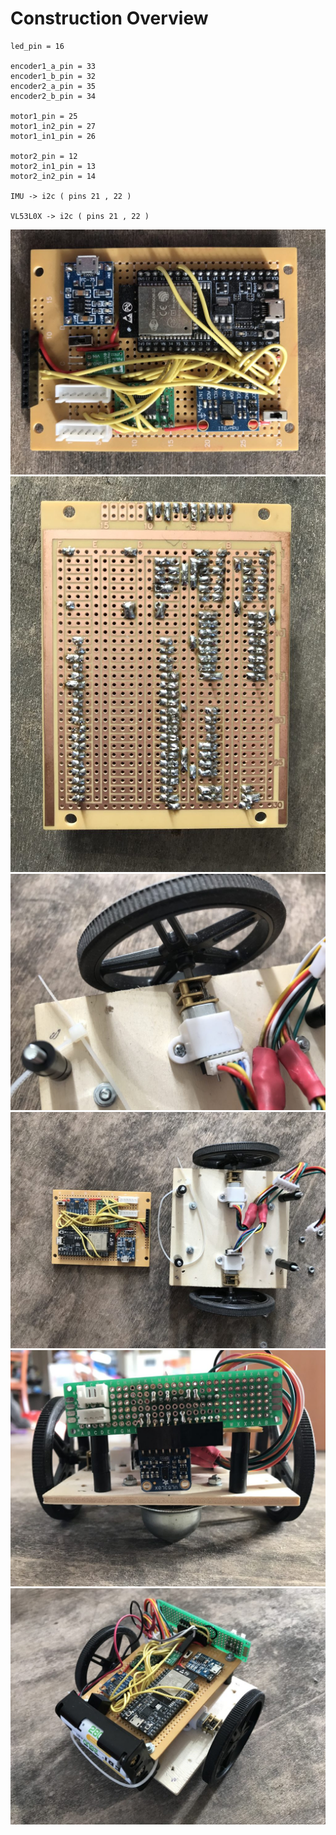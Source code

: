 # Construction Overview

```
led_pin = 16 

encoder1_a_pin = 33 
encoder1_b_pin = 32 
encoder2_a_pin = 35 
encoder2_b_pin = 34 

motor1_pin = 25 
motor1_in2_pin = 27 
motor1_in1_pin = 26 

motor2_pin = 12 
motor2_in1_pin = 13 
motor2_in2_pin = 14 

IMU -> i2c ( pins 21 , 22 ) 

VL53L0X -> i2c ( pins 21 , 22 )
```

![Image](images/construction-proto-front.jpeg)
![Image](images/construction-proto-back.jpeg)
![Image](images/construction-wheel.jpg)
![Image](images/main.jpg)
![Image](images/construction-front.jpg)
![Image](images/construction-view.jpg)

